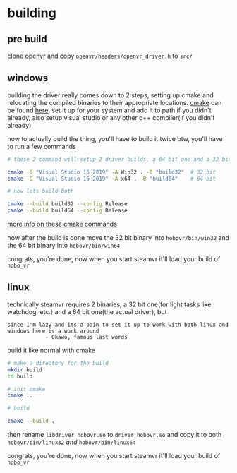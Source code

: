 # building
## pre build
clone [openvr](https://github.com/ValveSoftware/openvr) and copy `openvr/headers/openvr_driver.h` to `src/`

## windows
building the driver really comes down to 2 steps, setting up cmake and relocating the compiled binaries to their appropriate locations. [cmake](https://cmake.org/) can be found [here](https://cmake.org/download/), set it up for your system and add it to path if you didn't already, also setup visual studio or any other c++ compiler(if you didn't already)

now to actually build the thing, you'll have to build it twice btw, you'll have to run a few commands
```bash
# these 2 command will setup 2 driver builds, a 64 bit one and a 32 bit one, yes for steamvr you need both

cmake -G "Visual Studio 16 2019" -A Win32 . -B "build32"  # 32 bit
cmake -G "Visual Studio 16 2019" -A x64 . -B "build64"    # 64 bit

# now lets build both

cmake --build build32 --config Release
cmake --build build64 --config Release
```
[more info on these cmake commands](https://stackoverflow.com/a/28370892/10190971)

now after the build is done move the 32 bit binary into `hobovr/bin/win32` and the 64 bit binary into `hobovr/bin/win64`

congrats, you're done, now when you start steamvr it'll load your build of `hobo_vr`

## linux
technically steamvr requires 2 binaries, a 32 bit one(for light tasks like watchdog, etc.) and a 64 bit one(the actual driver), but
```
since I'm lazy and its a pain to set it up to work with both linux and windows here is a work around
            - Okawo, famous last words
```
build it like normal with cmake
```bash
# make a directory for the build
mkdir build
cd build

# init cmake
cmake ..

# build

cmake --build .
```

then rename `libdriver_hobovr.so` to `driver_hobovr.so` and copy it to both `hobovr/bin/linux32` *and* `hobovr/bin/linux64`

congrats, you're done, now when you start steamvr it'll load your build of `hobo_vr`
